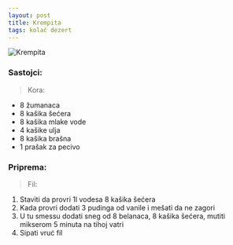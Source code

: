 ```yaml
---
layout: post
title: Krempita
tags: kolač dezert
---
```


![Krempita](https://i.ytimg.com/vi/W9_Ylw9Rt4E/maxresdefault.jpg)

### Sastojci:

> Kora:

* 8 žumanaca
* 8 kašika šećera
* 8 kašika mlake vode
* 4 kašike ulja
* 8 kašika brašna
* 1 prašak za pecivo

### Priprema:

> Fil:

1. Staviti da provri 1l vodesa 8 kašika šećera
2. Kada provri dodati 3 pudinga od vanile i mešati da ne zagori
3. U tu smessu dodati sneg od 8 belanaca, 8 kašika šećera, mutiti mikserom 5 minuta na tihoj vatri
4. Sipati vruć fil